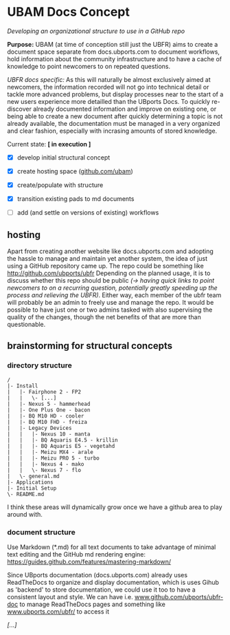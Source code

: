 # UBAM Docs Concept

*Developing an organizational structure to use in a GitHub repo*

**Purpose:** UBAM (at time of conception still just the UBFR) aims to create a document space separate from docs.ubports.com to document workflows, hold information about the community infrastructure and to have a cache of knowledge to point newcomers to on repeated questions.

*UBFR docs specific:* As this will naturally be almost exclusively aimed at newcomers, the information recorded will not go into technical detail or tackle more advanced problems, but display processes near to the start of a new users experience more detailled than the UBports Docs. To quickly re-discover already documented information and improve on existing one, or being able to create a new document after quickly determining a topic is not already available, the documentation must be managed in a very organized and clear fashion, especially with incrasing amounts of stored knowledge.

Current state:    **[ in execution ]**

- [X] develop initial structural concept
- [X] create hosting space ([github.com/ubam](https://github.com/ubam/))
- [X] create/populate with structure
- [X] transition existing pads to md documents
- [ ] add (and settle on versions of existing) workflows


## hosting

Apart from creating another website like docs.ubports.com and adopting the hassle to manage and maintain yet another system, the idea of just using a GitHub repository came up.
The repo could be something like http://github.com/ubports/ubfr
Depending on the planned usage, it is to discuss whether this repo should be public *(→ having quick links to point newcomers to on a recurring question, potentially greatly speeding up the process and relieving the UBFR)*. Either way, each member of the ubfr team will probably be an admin to freely use and manage the repo. It would be possible to have just one or two admins tasked with also supervising the quality of the changes, though the net benefits of that are more than questionable.


## brainstorming for structural concepts

### directory structure
```
/
|- Install
|   |- Fairphone 2 - FP2
|   |   \- [...]
|   |- Nexus 5 - hammerhead
|   |- One Plus One - bacon
|   |- BQ M10 HD - cooler
|   |- BQ M10 FHD - freiza
|   |- Legacy Devices
|   |   |- Nexus 10 - manta
|   |   |- BQ Aquaris E4.5 - krillin
|   |   |- BQ Aquaris E5 - vegetahd
|   |   |- Meizu MX4 - arale
|   |   |- Meizu PRO 5 - turbo
|   |   |- Nexus 4 - mako
|   |   \- Nexus 7 - flo
|   \- general.md
|- Applications
|- Initial Setup
\- README.md
```
I think these areas will dynamically grow once we have a github area to play around with.

### document structure

Use Markdown (\*.md) for all text documents to take advantage of minimal text editing and the GitHub md rendering engine: https://guides.github.com/features/mastering-markdown/

Since UBports documentation (docs.ubports.com) already uses ReadTheDocs to organize and display documentation, which is uses Gihub as 'backend' to store documentation, we could use it too to have a consistent layout and style. We can have i.e. www.github.com/ubports/ubfr-doc to manage ReadTheDocs pages and something like www.ubports.com/ubfr/ to access it

*[...]*


